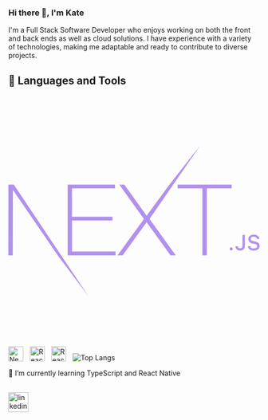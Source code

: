 ### Hi there 👋, I'm Kate
I'm a Full Stack Software Developer who enjoys working on both the front and back ends as well as cloud solutions. I have experience with a variety of technologies, making me adaptable and ready to contribute to diverse projects.

## 🚀 Languages and Tools
<svg viewBox="0 -101.5 512 512" version="1.1" xmlns="http://www.w3.org/2000/svg" xmlns:xlink="http://www.w3.org/1999/xlink" preserveAspectRatio="xMidYMid" fill="#000000"><g id="SVGRepo_bgCarrier" stroke-width="0"></g><g id="SVGRepo_tracerCarrier" stroke-linecap="round" stroke-linejoin="round"></g><g id="SVGRepo_iconCarrier"> <g> <path d="M120.81043,80.5613102 L217.378325,80.5613102 L217.378325,88.2366589 L129.662487,88.2366589 L129.662487,146.003758 L212.147564,146.003758 L212.147564,153.679106 L129.662487,153.679106 L129.662487,217.101725 L218.384241,217.101725 L218.384241,224.777073 L120.81043,224.777073 L120.81043,80.5613102 Z M226.0292,80.5613102 L236.289538,80.5613102 L281.756922,143.983929 L328.230222,80.5613102 L391.441486,0 L287.591232,150.649363 L341.105941,224.777073 L330.443237,224.777073 L281.756922,157.314798 L232.869425,224.777073 L222.407904,224.777073 L276.324978,150.649363 L226.0292,80.5613102 Z M344.928421,88.2366588 L344.928421,80.5613102 L454.975585,80.5613102 L454.975585,88.2366589 L404.27744,88.2366589 L404.27744,224.777073 L395.425382,224.777073 L395.425382,88.2366589 L344.928421,88.2366588 Z M1.42108547e-14,80.5613102 L11.0650714,80.5613102 L163.64593,308.884007 L100.591558,224.777073 L9.25442331,91.4683847 L8.85205708,224.777073 L1.42108547e-14,224.777073 L1.42108547e-14,80.5613102 Z M454.083705,214.785469 C452.275167,214.785469 450.918762,213.38418 450.918762,211.573285 C450.918762,209.762388 452.275167,208.361099 454.083705,208.361099 C455.913774,208.361099 457.248648,209.762388 457.248648,211.573285 C457.248648,213.38418 455.913774,214.785469 454.083705,214.785469 Z M462.781915,206.334618 L467.518563,206.334618 C467.583153,208.900055 469.456284,210.624719 472.212151,210.624719 C475.290972,210.624719 477.03492,208.770705 477.03492,205.29982 L477.03492,183.310363 L481.85769,183.310363 L481.85769,205.321379 C481.85769,211.573285 478.240613,215.173518 472.255212,215.173518 C466.635824,215.173518 462.781915,211.681076 462.781915,206.334618 Z M488.166045,206.054362 L492.945754,206.054362 C493.354828,209.007848 496.239878,210.883419 500.395211,210.883419 C504.270652,210.883419 507.11264,208.878498 507.11264,206.119036 C507.11264,203.747625 505.304102,202.324777 501.191828,201.354653 L497.187209,200.384531 C491.56782,199.069474 489.005723,196.353129 489.005723,191.782772 C489.005723,186.24229 493.527071,182.555823 500.30909,182.555823 C506.617445,182.555823 511.224912,186.24229 511.504805,191.480955 L506.811217,191.480955 C506.359083,188.613703 503.861576,186.824365 500.244499,186.824365 C496.43365,186.824365 493.893085,188.656819 493.893085,191.459398 C493.893085,193.679901 495.52938,194.95184 499.577063,195.900406 L503.000368,196.741178 C509.373314,198.228702 512,200.815695 512,205.493846 C512,211.443935 507.392533,215.173518 500.029197,215.173518 C493.139526,215.173518 488.51053,211.6164 488.166045,206.054362 Z" fill="#b191ee" fill-rule="nonzero"> </path> </g> </g></svg>
<img align="left" alt="NextJS" width="30px" style="padding-right:10px;" src="https://cdn.jsdelivr.net/gh/devicons/devicon/icons/nextjs/nextjs-original-wordmark.svg"/>
<img align="left" alt="React" width="30px" style="padding-right:10px;" src="https://cdn.jsdelivr.net/gh/devicons/devicon/icons/react/react-original-wordmark.svg"/>
<img align="left" alt="React" width="30px" style="padding-right:10px;" src="https://cdn.jsdelivr.net/gh/devicons/devicon/icons/javascript/javascript-original.svg"/>
          
<!--
- **Frontend Development:** NextJS, React, JavaScript, Tailwind CSS
- **Backend Development:** NodeJS, Socket.IO (WebSocket), REST APIs, Docker
- **Hosting and Deployment:** Vercel, Amplify, Netlify, Heroku
- **Cloud Services:** AWS (EC2, LB, SSM, ECR, IAM, Route53, S3, Cognito (Auth/OAuth), DynamoDB, Lambda)
- **Blockchain:** Web3, Ethereum, NFT, OpenSea, Infura, Polygon, IPFS, Pinata, Hardhat, Truffle, Solidity, Smart Contracts
- **Backend Game Development:** Unreal Engine, Pixel Streaming, Dedicated Game Servers, Inno Setup scripting (for distributing games)
-->

![Top Langs](https://github-readme-stats.vercel.app/api/top-langs/?username=ekaterinagorbunova&size_weight=0.5&count_weight=0.5&theme=github_dark_dimmed&layout=compact)
<!--![Top Langs](https://github-readme-stats.vercel.app/api/top-langs/?username=ekaterinagorbunova&size_weight=0.5&count_weight=0.5&theme=github_dark_dimmed)-->

🌱 I’m currently learning TypeScript and React Native

##
[<img src='https://img.shields.io/badge/LinkedIn-Blue?style=social&logo=linkedin' alt='linkedin' height='40'>](https://www.linkedin.com/in/ekaterina-gorbunova-b57582133/)

<!--
**EkaterinaGorbunova/ekaterinagorbunova** is a ✨ _special_ ✨ repository because its `README.md` (this file) appears on your GitHub profile.

Here are some ideas to get you started:

- 🔭 I’m currently working on ...
- 🌱 I’m currently learning ...
- 👯 I’m looking to collaborate on ...
- 🤔 I’m looking for help with ...
- 💬 Ask me about ...
- 📫 How to reach me: ...
- 😄 Pronouns: ...
- ⚡ Fun fact: ...
-->
